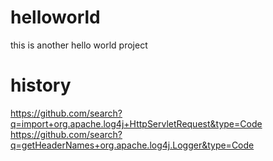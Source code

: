 # helloworld
this is another hello world project

# history
https://github.com/search?q=import+org.apache.log4j+HttpServletRequest&type=Code
<br/>
https://github.com/search?q=getHeaderNames+org.apache.log4j.Logger&type=Code
